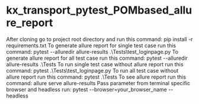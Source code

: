 # kx_transport_pytest_POMbased_allure_report

After cloning go to project root directory and run this command:
pip install -r requirements.txt
To generate allure report for single test case run this command:
pytest --alluredir allure-results .\Tests\test_loginpage.py
To generate allure report for all test case run this command:
pytest --alluredir allure-results .\Tests
To run single test case without allure report run this command:
pytest .\Tests\test_loginpage.py
To run all test case without allure report run this command:
pytest .\Tests
To see allure report run this command:
allure serve allure-results
Pass parameter from terminal specific browser and headless run:
pytest --browser=your_browser_name --headless

